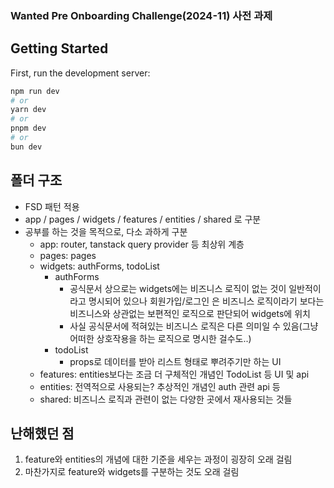 ### Wanted Pre Onboarding Challenge(2024-11) 사전 과제

## Getting Started

First, run the development server:

```bash
npm run dev
# or
yarn dev
# or
pnpm dev
# or
bun dev
```

## 폴더 구조
- FSD 패턴 적용
- app / pages / widgets / features / entities / shared 로 구분
- 공부를 하는 것을 목적으로, 다소 과하게 구분
  - app: router, tanstack query provider 등 최상위 계층
  - pages: pages
  - widgets: authForms, todoList
    - authForms
      - 공식문서 상으로는 widgets에는 비즈니스 로직이 없는 것이 일반적이라고 명시되어 있으나 회원가입/로그인 은 비즈니스 로직이라기 보다는 비즈니스와 상관없는 보편적인 로직으로 판단되어 widgets에 위치
      - 사실 공식문서에 적혀있는 비즈니스 로직은 다른 의미일 수 있음(그냥 어떠한 상호작용을 하는 로직으로 명시한 걸수도..)
    - todoList
      - props로 데이터를 받아 리스트 형태로 뿌려주기만 하는 UI
  - features: entities보다는 조금 더 구체적인 개념인 TodoList 등 UI 및 api
  - entities: 전역적으로 사용되는? 추상적인 개념인 auth 관련 api 등
  - shared: 비즈니스 로직과 관련이 없는 다양한 곳에서 재사용되는 것들

## 난해했던 점
1. feature와 entities의 개념에 대한 기준을 세우는 과정이 굉장히 오래 걸림
2. 마찬가지로 feature와 widgets를 구분하는 것도 오래 걸림

